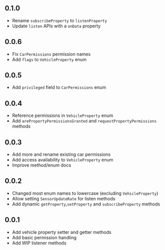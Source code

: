 ## 0.1.0

* Rename `subscribeProperty` to `listenProperty`
* Update `listen` APIs with a `onData` property

## 0.0.6

* Fix `CarPermissions` permission names
* Add `flags` to `VehicleProperty` enum

## 0.0.5

* Add `privileged` field to `CarPermissions` enum

## 0.0.4

* Reference permissions in `VehicleProperty` enum
* Add `arePropertyPermissionsGranted` and `requestPropertyPermissions` methods

## 0.0.3

* Add more and rename existing car permissions
* Add access availability to `VehicleProperty` enum
* Improve method/enum docs

## 0.0.2

* Changed most enum names to lowercase (excluding `VehicleProperty`)
* Allow setting `SensorUpdateRate` for listen methods
* Add dynamic `getProperty`,`setProperty` and `subscribeProperty` methods

## 0.0.1

* Add vehicle property setter and getter methods
* Add basic permission handling
* Add WIP listener methods
